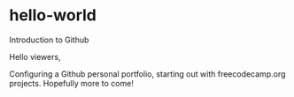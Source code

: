 # hello-world
Introduction to Github

Hello viewers,

Configuring a Github personal portfolio, starting out with freecodecamp.org projects. Hopefully more to come!
